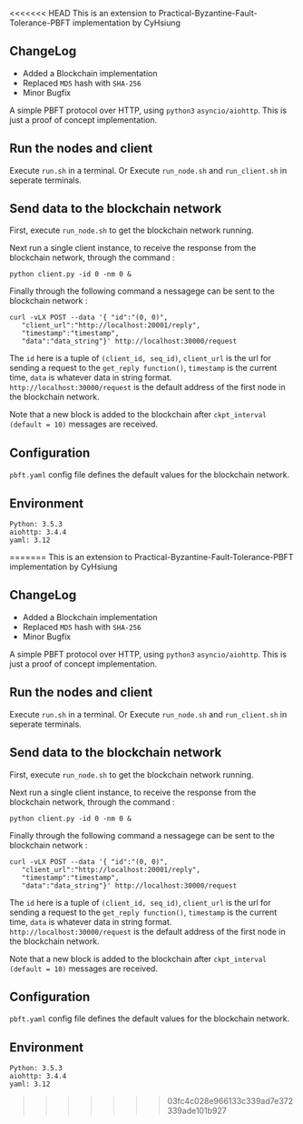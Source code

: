 <<<<<<< HEAD
This is an extension to Practical-Byzantine-Fault-Tolerance-PBFT implementation by CyHsiung

## ChangeLog
 * Added a Blockchain implementation
 * Replaced `MD5` hash with `SHA-256`
 * Minor Bugfix
 
 



A simple PBFT protocol over HTTP, using `python3` `asyncio/aiohttp`. This is just a proof of concept implementation.

## Run the nodes and client
Execute `run.sh` in a terminal. 
Or
Execute `run_node.sh` and `run_client.sh` in seperate terminals. 

## Send data to the blockchain network
First, execute `run_node.sh` to get the blockchain network running.

Next run a single client instance, to receive the response from the blockchain network, through the command :

`python client.py -id 0 -nm 0 &` 

Finally through the following command  a nessagege can be sent to the blockchain network :

```
curl -vLX POST --data '{ "id":"(0, 0)",
   "client_url":"http://localhost:20001/reply",
   "timestamp":"timestamp",
   "data":"data_string"}' http://localhost:30000/request
 ```
   
The `id` here is a tuple of `(client_id, seq_id)`, `client_url` is the url for sending a request to the `get_reply function()`,
`timestamp` is the current time, `data` is whatever data in string format. `http://localhost:30000/request` is the default address of the first node in the blockchain network.

Note that a new block is added to the blockchain after `ckpt_interval (default = 10)` messages are received.

## Configuration
`pbft.yaml` config file defines the default values for the blockchain network. 

## Environment
```
Python: 3.5.3
aiohttp: 3.4.4
yaml: 3.12
```
=======
This is an extension to Practical-Byzantine-Fault-Tolerance-PBFT implementation by CyHsiung

## ChangeLog
 * Added a Blockchain implementation
 * Replaced `MD5` hash with `SHA-256`
 * Minor Bugfix
 
 



A simple PBFT protocol over HTTP, using `python3` `asyncio/aiohttp`. This is just a proof of concept implementation.

## Run the nodes and client
Execute `run.sh` in a terminal. 
Or
Execute `run_node.sh` and `run_client.sh` in seperate terminals. 

## Send data to the blockchain network
First, execute `run_node.sh` to get the blockchain network running.

Next run a single client instance, to receive the response from the blockchain network, through the command :

`python client.py -id 0 -nm 0 &` 

Finally through the following command  a nessagege can be sent to the blockchain network :

```
curl -vLX POST --data '{ "id":"(0, 0)",
   "client_url":"http://localhost:20001/reply",
   "timestamp":"timestamp",
   "data":"data_string"}' http://localhost:30000/request
 ```
   
The `id` here is a tuple of `(client_id, seq_id)`, `client_url` is the url for sending a request to the `get_reply function()`,
`timestamp` is the current time, `data` is whatever data in string format. `http://localhost:30000/request` is the default address of the first node in the blockchain network.

Note that a new block is added to the blockchain after `ckpt_interval (default = 10)` messages are received.

## Configuration
`pbft.yaml` config file defines the default values for the blockchain network. 

## Environment
```
Python: 3.5.3
aiohttp: 3.4.4
yaml: 3.12
```
>>>>>>> 03fc4c028e966133c339ad7e372339ade101b927
